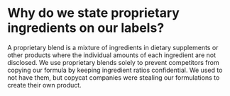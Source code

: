 # Why do we state proprietary ingredients on our labels?

A proprietary blend is a mixture of ingredients in dietary supplements or other products where the individual amounts of each ingredient are not disclosed. We use proprietary blends solely to prevent competitors from copying our formula by keeping ingredient ratios confidential. We used to not have them, but copycat companies were stealing our formulations to create their own product.